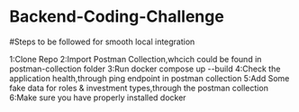 # Backend-Coding-Challenge

#Steps to be followed for smooth local integration

1:Clone Repo
2:Import Postman Collection,whcich could be found in postman-collection folder
3:Run docker compose up --build
4:Check the application health,through ping endpoint in postman collection
5:Add Some fake data for roles & investment types,through the postman collection
6:Make sure you have properly installed docker
